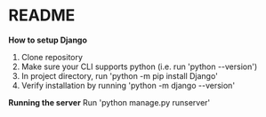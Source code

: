 # README

**How to setup Django**
1) Clone repository
2) Make sure your CLI supports python (i.e. run 'python --version')
3) In project directory, run 'python -m pip install Django'
4) Verify installation by running 'python -m django --version'

**Running the server**
Run 'python manage.py runserver'

